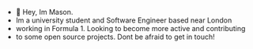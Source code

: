 - 👋 Hey, Im Mason.
- Im a university student and Software Engineer based near London
- working in Formula 1. Looking to become more active and contributing
- to some open source projects. Dont be afraid to get in touch!

<!---
Mason-Edwards/Mason-Edwards is a ✨ special ✨ repository because its `README.md` (this file) appears on your GitHub profile.
You can click the Preview link to take a look at your changes.
--->
